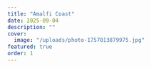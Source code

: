 ```yaml
---
title: "Amalfi Coast"
date: 2025-09-04
description: ""
cover:
  image: "/uploads/photo-1757013879975.jpg"
featured: true
order: 1
---
```


